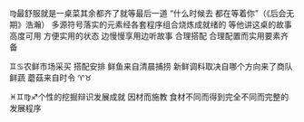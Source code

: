 ♍︎最舒服就是一桌菜其余都齐了就等最后一道
“什么时候去 都在等着你”（《后会无期》浩瀚）
多源符号落实的元素经各套程序组合烧炼成就绪的
等他讲这桌的故事
高度可用 方便实用的状态 边慢慢享用边听故事
合理搭配 合理配置而实用要素齐备

♊︎♋︎农鲜市场采买 搭配安排
鲜鱼来自清晨捕捞 新鲜调料取决自哪个方向来了商队
鲜蔬 蘑菇来自时令 ♈︎♉︎

♓︎♊︎♍︎♐︎个性的挖掘辩识发展成就
因材而施教 食材不同而得到完全不同而完整的发展程序
